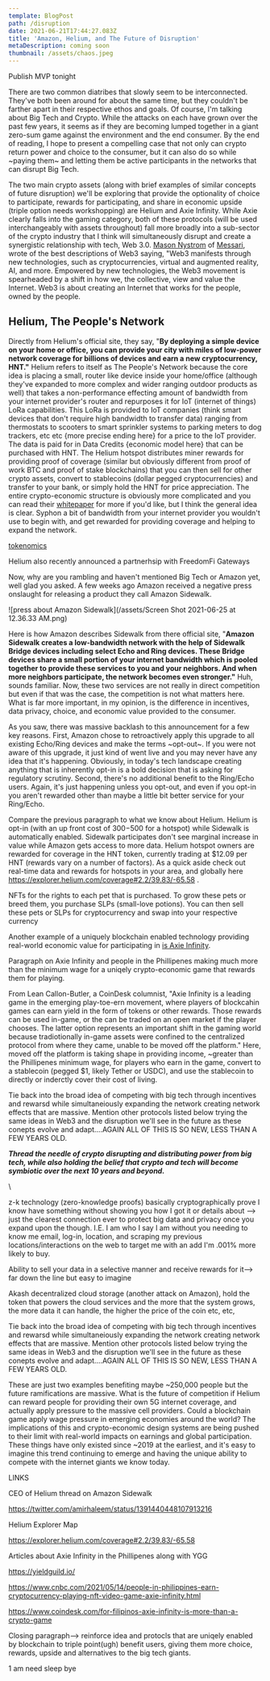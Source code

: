 ```yaml
---
template: BlogPost
path: /disruption
date: 2021-06-21T17:44:27.083Z
title: 'Amazon, Helium, and The Future of Disruption'
metaDescription: coming soon
thumbnail: /assets/chaos.jpeg
---
```

Publish MVP tonight 

There are two common diatribes that slowly seem to be interconnected.  They've both been around for about the same time, but they couldn't be farther apart in their respective ethos and goals.  Of course, I'm talking about Big Tech and Crypto.  While the attacks on each have grown over the past few years, it seems as if they are becoming lumped together in a giant zero-sum game against the environment and the end consumer.  By the end of reading, I hope to present a compelling case that not only can crypto return power and choice to the consumer, but it can also do so while \~paying them\~ and letting them be active participants in the networks that can disrupt Big Tech.

The two main crypto assets (along with brief examples of similar concepts of future disruption) we'll be exploring that provide the optionality of choice to participate, rewards for participating, and share in economic upside (triple option needs workshopping) are Helium and Axie Infinity.  While Axie clearly falls into the gaming category, both of these protocols (will be used interchangeably with assets throughout) fall more broadly into a sub-sector of the crypto industry that I think will simultaneously disrupt and create a synergistic relationship with tech, Web 3.0.  [Mason Nystrom](https://twitter.com/masonnystrom) of [Messari](https://messari.io/), wrote of the best descriptions of Web3 saying, "Web3 manifests through new technologies, such as cryptocurrencies, virtual and augmented reality, AI, and more.  Empowered by new technologies, the Web3 movement is spearheaded by a shift in how we, the collective, view and value the Internet.  Web3 is about creating an Internet that works for the people, owned by the people.

## Helium, The People's Network

Directly from Helium's official site, they say, "**By deploying a simple device on your home or office, you can provide your city with miles of low-power network coverage for billions of devices and earn a new cryptocurrency, HNT."**  Helium refers to itself as The People's Network because the core idea is placing a small, router like device inside your home/office (although they've expanded to more complex and wider ranging outdoor products as well) that takes a non-performance effecting amount of bandwidth from your internet provider's router and repurposes it for IoT (internet of things) LoRa capabilities.  This LoRa is provided to IoT companies (think smart devices that don't require high bandwidth to transfer data) ranging from thermostats to scooters to smart sprinkler systems to parking meters to dog trackers, etc etc {more precise ending here} for a price to the IoT provider.  The data is paid for in Data Credits {economic model here} that can be purchased with HNT.  The Helium hotspot distributes miner rewards for providing proof of coverage (similar but obviously different from proof of work BTC and proof of stake blockchains) that you can then sell for other crypto assets, convert to stablecoins (dollar pegged cryptocurrencies) and transfer to your bank, or simply hold the HNT for price appreciation.  The entire crypto-economic structure is obviously more complicated and you can read their [whitepaper](http://whitepaper.helium.com/) for more if you'd like, but I think the general idea is clear.  Syphon a bit of bandwidth from your internet provider you wouldn't use to begin with, and get rewarded for providing coverage and helping to expand the network. 

[tokenomics](https://docs.helium.com/blockchain/helium-token/#data-credits-and-burn-and-mint-economics)

Helium also recently announced a partnerhsip with FreedomFi Gateways 

Now, why are you rambling and haven't mentioned Big Tech or Amazon yet, well glad you asked.  A few weeks ago Amazon received a negative press onslaught for releasing a product they call Amazon Sidewalk. 

![press about Amazon Sidewalk](/assets/Screen Shot 2021-06-25 at 12.36.33 AM.png)

Here is how Amazon describes Sidewalk from there official site, "**Amazon Sidewalk creates a low-bandwidth network with the help of Sidewalk Bridge devices including select Echo and Ring devices.  These Bridge devices share a small portion of your internet bandwidth which is pooled together to provide these services to you and your neighbors.  And when more neighbors participate, the network becomes even stronger."**  Huh, sounds familiar.  Now, these two services are not really in direct competition but even if that was the case, the competition is not what matters here.  What is far more important, in my opinion, is the difference in incentives, data privacy, choice, and economic value provided to the consumer.  

As you saw, there was massive backlash to this announcement for a few key reasons.  First, Amazon chose to retroactively apply this upgrade to all existing Echo/Ring devices and make the terms \~opt-out\~.  If you were not aware of this upgrade, it just kind of went live and you may never have any idea that it's happening.  Obviously, in today's tech landscape creating anything that is inherently opt-in is a bold decision that is asking for regulatory scrutiny.  Second, there's no additional benefit to the Ring/Echo users.  Again, it's just happening unless you opt-out, and even if you opt-in you aren't rewarded other than maybe a little bit better service for your Ring/Echo.  

Compare the previous paragraph to what we know about Helium.  Helium is opt-in (with an up front cost of $300-$500 for a hotspot) while Sidewalk is automatically enabled.  Sidewalk participates don't see marginal increase in value while Amazon gets access to more data.  Helium hotspot owners are rewarded for coverage in the HNT token, currently trading at $12.09 per HNT (rewards vary on a number of factors).  As a quick aside check out real-time data and rewards for hotspots in your area, and globally here <https://explorer.helium.com/coverage#2.2/39.83/-65.58> .

NFTs for the rights to each pet that is purchased.  To grow these pets or breed them, you purchase SLPs (small-love potions).  You can then sell these pets or SLPs for cryptocurrency and swap into your respective currency

Another example of a uniquely blockchain enabled technology providing real-world economic value for participating in [is Axie Infinity](https://axieinfinity.com/).  

Paragraph on Axie Infinity and people in the Phillipenes making much more than the minimum wage for a uniqely crypto-economic game that rewards them for playing.

From Lean Callon-Butler, a CoinDesk columnist, "Axie Infinity is a leading game in the emerging play-toe-ern movement, where players of blockcahin games can earn yield in the form of tokens or other rewards.  Those rewards can be used in-game, or the can be traded on an open market if the player chooses.  The latter option represents an important shift in the gaming world because tradiotionally in-game assets were confined to the centralized protocol from where they came, unable to be moved off the platform."  Here, moved off the platform is taking shape in providing income, ~greater than the Phillipenes minimum wage, for players who earn in the game, convert to a stablecoin (pegged $1, likely Tether or USDC), and use the stablecoin to directly or inderctly cover their cost of living.   



Tie back into the broad idea of competing with big tech through incentives and rewarsd while simultaneiously expanding the network creating network effects that are massive.  Mention other protocols listed below trying the same ideas in Web3 and the disruption we'll see in the future as these conepts evolve and adapt....AGAIN ALL OF THIS IS SO NEW, LESS THAN A FEW YEARS OLD.  

***Thread the needle of crypto disrupting and distributing power from big tech, while also holding the belief that crypto and tech will become symbiotic over the next 10 years and beyond.***  

\    

z-k technology (zero-knowledge proofs) basically cryptographically prove I know have something without showing you how I got it or details about --> just the clearest connection ever to protect big data and privacy once you expand upon the though.  I.E. I am who I say I am without you needing to know me email, log-in, location, and scraping my previous locations/interactions on the web to target me with an add I'm .001% more likely to buy.  

Ability to sell your data in a selective manner and receive rewards for it--> far down the line but easy to imagine 

Akash decentralized cloud storage (another attack on Amazon), hold the token that powers the cloud services and the more that the system grows, the more data it can handle, the higher the price of the coin etc, etc, 

Tie back into the broad idea of competing with big tech through incentives and rewarsd while simultaneiously expanding the network creating network effects that are massive.  Mention other protocols listed below trying the same ideas in Web3 and the disruption we'll see in the future as these conepts evolve and adapt....AGAIN ALL OF THIS IS SO NEW, LESS THAN A FEW YEARS OLD.  



These are just two examples benefiting maybe \~250,000 people but the future ramifications are massive.  What is the future of competition if Helium can reward people for providing their own 5G internet coverage, and actually apply pressure to the massive cell providers.  Could a blockchain game apply wage pressure in emerging economies around the world?  The implications of this and crypto-economic design systems are being pushed to their limit with real-world impacts on earnings and global participation.  These things have only existed since \~2019 at the earliest, and it's easy to imagine this trend continuing to emerge and having the unique ability to compete with the internet giants we know today.



LINKS 

CEO of Helium thread on Amazon Sidewalk 

<https://twitter.com/amirhaleem/status/1391440448107913216>

Helium Explorer Map 

<https://explorer.helium.com/coverage#2.2/39.83/-65.58>

Articles about Axie Infinity in the Phillipenes along with YGG

<https://yieldguild.io/>

<https://www.cnbc.com/2021/05/14/people-in-philippines-earn-cryptocurrency-playing-nft-video-game-axie-infinity.html>

<https://www.coindesk.com/for-filipinos-axie-infinity-is-more-than-a-crypto-game>

Closing paragraph--> reinforce idea and protocls that are uniqely enabled by blockchain to triple point(ugh) benefit users, giving them more choice, rewards, upside and alternatives to the big tech giants.

1 am need sleep bye
